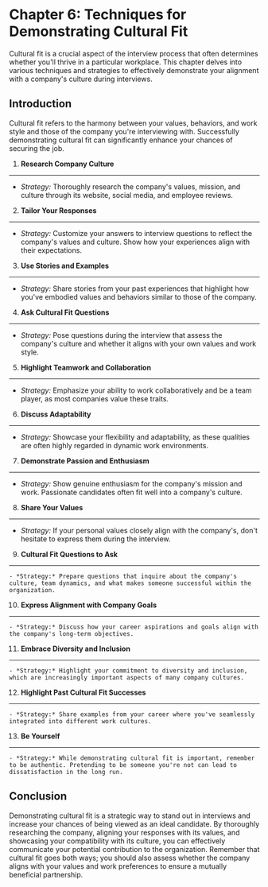 Chapter 6: Techniques for Demonstrating Cultural Fit
====================================================

Cultural fit is a crucial aspect of the interview process that often determines whether you'll thrive in a particular workplace. This chapter delves into various techniques and strategies to effectively demonstrate your alignment with a company's culture during interviews.

Introduction
------------

Cultural fit refers to the harmony between your values, behaviors, and work style and those of the company you're interviewing with. Successfully demonstrating cultural fit can significantly enhance your chances of securing the job.

1. **Research Company Culture**
-------------------------------

* *Strategy:* Thoroughly research the company's values, mission, and culture through its website, social media, and employee reviews.

2. **Tailor Your Responses**
----------------------------

* *Strategy:* Customize your answers to interview questions to reflect the company's values and culture. Show how your experiences align with their expectations.

3. **Use Stories and Examples**
-------------------------------

* *Strategy:* Share stories from your past experiences that highlight how you've embodied values and behaviors similar to those of the company.

4. **Ask Cultural Fit Questions**
---------------------------------

* *Strategy:* Pose questions during the interview that assess the company's culture and whether it aligns with your own values and work style.

5. **Highlight Teamwork and Collaboration**
-------------------------------------------

* *Strategy:* Emphasize your ability to work collaboratively and be a team player, as most companies value these traits.

6. **Discuss Adaptability**
---------------------------

* *Strategy:* Showcase your flexibility and adaptability, as these qualities are often highly regarded in dynamic work environments.

7. **Demonstrate Passion and Enthusiasm**
-----------------------------------------

* *Strategy:* Show genuine enthusiasm for the company's mission and work. Passionate candidates often fit well into a company's culture.

8. **Share Your Values**
------------------------

* *Strategy:* If your personal values closely align with the company's, don't hesitate to express them during the interview.

9. **Cultural Fit Questions to Ask**
------------------------------------

    - *Strategy:* Prepare questions that inquire about the company's culture, team dynamics, and what makes someone successful within the organization.

10. **Express Alignment with Company Goals**
--------------------------------------------

    - *Strategy:* Discuss how your career aspirations and goals align with the company's long-term objectives.

11. **Embrace Diversity and Inclusion**
---------------------------------------

    - *Strategy:* Highlight your commitment to diversity and inclusion, which are increasingly important aspects of many company cultures.

12. **Highlight Past Cultural Fit Successes**
---------------------------------------------

    - *Strategy:* Share examples from your career where you've seamlessly integrated into different work cultures.

13. **Be Yourself**
-------------------

    - *Strategy:* While demonstrating cultural fit is important, remember to be authentic. Pretending to be someone you're not can lead to dissatisfaction in the long run.

Conclusion
----------

Demonstrating cultural fit is a strategic way to stand out in interviews and increase your chances of being viewed as an ideal candidate. By thoroughly researching the company, aligning your responses with its values, and showcasing your compatibility with its culture, you can effectively communicate your potential contribution to the organization. Remember that cultural fit goes both ways; you should also assess whether the company aligns with your values and work preferences to ensure a mutually beneficial partnership.
